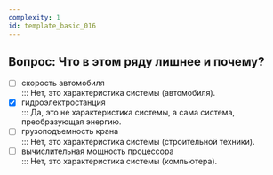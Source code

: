 ```yaml
---
complexity: 1
id: template_basic_016
---
```

## Вопрос: Что в этом ряду лишнее и почему?

- [ ] скорость автомобиля  
  ::: Нет, это характеристика системы (автомобиля).  
- [x] гидроэлектростанция  
  ::: Да, это не характеристика системы, а сама система, преобразующая энергию.  
- [ ] грузоподъемность крана  
  ::: Нет, это характеристика системы (строительной техники).  
- [ ] вычислительная мощность процессора  
  ::: Нет, это характеристика системы (компьютера).